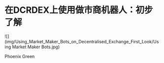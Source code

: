 # 在DCRDEX上使用做市商机器人：初步了解

![](img/Using_Market_Maker_Bots_on_Decentralised_Exchange_First_Look/Using Market Maker Bots.jpg)

Phoenix Green
